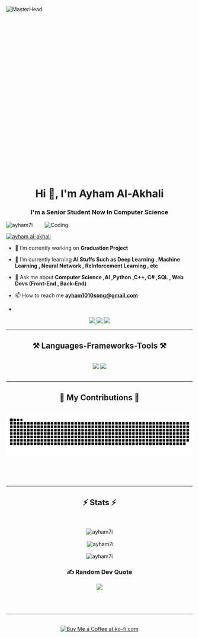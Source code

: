 <img style="display: flex; justify-content: center; align-items: center; width: 1000px; height: 450px; margin: 0;" src="https://www.icegif.com/wp-content/uploads/2023/10/icegif-460.gif" alt="MasterHead" >
<h1 align="center">Hi 👋, I'm Ayham Al-Akhali</h1>
<h3 align="center">I'm a Senior Student Now In Computer Science</h3>
<img align="right" alt="Coding" width="400" src="https://camo.githubusercontent.com/7de37139d0b4c1ce40865e799b446c0e963a3dd8fb68d239707237c40604fa3d/68747470733a2f2f63646e2e6472696262626c652e636f6d2f75736572732f3733303730332f73637265656e73686f74732f363538313234332f6176656e746f2e676966">
<p align="left"> <img src="https://komarev.com/ghpvc/?username=ayham7i&label=Profile%20views&color=0e75b6&style=flat" alt="ayham7i" /> </p>
<p align="left"> <a href="https://twitter.com/ayham al-akhali" target="blank"><img src="https://img.shields.io/twitter/follow/ayham al-akhali?logo=twitter&style=for-the-badge" alt="ayham al-akhali" /></a> </p>

- 🔭 I’m currently working on **Graduation Project**

- 🌱 I’m currently learning **AI Stuffs Such as Deep Learning , Machine Learning , Neural Network , ReInforcement Learning , etc**

- 💬 Ask me about **Computer Science ,AI ,Python ,C++, C# ,SQL , Web Devs (Front-End , Back-End)**

- 📫 How to reach me **ayham1010song@gmail.com**

- </div>
 
<div align="center"> 
  <a href="ayham1010song@gmail.com">
    <img src="https://img.shields.io/badge/Gmail-333333?style=for-the-badge&logo=gmail&logoColor=red" />
  </a>
  <a href="#" target="_blank">
    <img src="https://img.shields.io/badge/LinkedIn-0077B5?style=for-the-badge&logo=linkedin&logoColor=white" target="_blank" />
  </a>
  <a href="#" target="_blank">
     <img src="https://img.shields.io/badge/Portfolio-FF5722?style=for-the-badge&logo=todoist&logoColor=white" target="_blank" /> <!-- sqlite, safari, google-chrome are other good icon options -->
  </a>
</div>

 <hr/>
 
<h2 align="center">⚒️ Languages-Frameworks-Tools ⚒️</h2>
<br/>
<div align="center">
    <img src="https://skillicons.dev/icons?i=react,bootstrap,net,html,css,vscode,github,django,tailwind,git,cpp" />
    <img src="https://skillicons.dev/icons?i=nodejs,python,javascript,typescript,cs,firebase,tensorflow,c,laravel,xd,mysql,php" /><br>
</div>

<br/>
<hr/>

<div align="center">
  <h2>🐍 My Contributions 🐍</h2>
  <br>
  <img alt="snake eating my contributions" src="https://raw.githubusercontent.com/salesp07/salesp07/output/github-contribution-grid-snake.svg" />
  
  <br/><br/><br/>
</div>
<hr/>
<h2 align="center">⚡ Stats ⚡</h2>
<br>
<div align=center>
<p><img align="center"  src="https://github-readme-stats.vercel.app/api/top-langs?username=ayham7i&show_icons=true&locale=en&layout=compact&theme=react&border_radius=10" alt="ayham7i" /></p>

<p>&nbsp;<img align="center" src="https://github-readme-stats.vercel.app/api?username=ayham7i&show_icons=true&locale=en&theme=react&border_radius=10" alt="ayham7i" /></p>

<p><img align="center" src="https://github-readme-streak-stats.herokuapp.com/?user=ayham7i" alt="ayham7i" /></p>


### ✍️ Random Dev Quote
![](https://quotes-github-readme.vercel.app/api?type=horizontal&theme=radical)
</div>

<br/><br/>

<hr/>

<br/>

<div align="center">
<a href='https://ko-fi.com/V7V4RAK9C' target='_blank'><img height='64' style='border:0px;height:64px;' src='https://storage.ko-fi.com/cdn/kofi1.png?v=3' border='0' alt='Buy Me a Coffee at ko-fi.com' /></a>
</div>

<br/>



